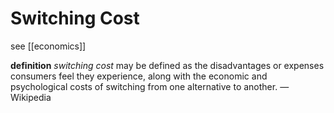# Switching Cost

see [[economics]]

**definition** _switching cost_ may be defined as the disadvantages or expenses consumers feel they experience, along with the economic and psychological costs of switching from one alternative to another. &mdash; Wikipedia

